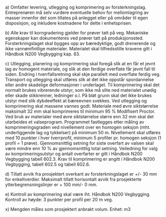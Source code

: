 a) Omfatter levering, utlegging og komprimering av forsterkningslag.
Entreprenøren må selv vurdere eventuelle behov for mellomlagring av masser innenfor det som tillates på anlegget eller på områder til egen disposisjon, og inkludere kostnadene for dette i enhetsprisen.

b) Alle krav til korngradering gjelder for prøver tatt på veg. Mekaniske egenskaper kan dokumenteres ved prøver tatt på produksjonssted.
Forsterkningslaget skal bygges opp av bæredyktige, godt drenerende og ikke vannømfintlige materialer. Materialet skal tilfredsstille kravene gitt i Håndbok N200 Vegbygging kap. 63.

c) Utlegging, planering og komprimering skal foregå slik at en får et jevnt lag av homogent materiale, og slik at den ferdige overflate får jevnt fall til siden. Endring i tverrfallsretning skal skje parallelt med overflate ferdig veg. Transport og utlegging skal utføres slik at det ikke oppstår spordannelse eller andre skadelige deformasjoner i underlaget.
Til komprimering skal det normalt brukes vibrerende utstyr, som ikke må slite ned materialet unødig eller skade stikkrenner, ledninger o.l. På bløt grunn skal det ikke brukes utstyr med slik dybdeeffekt at bæreevnen svekkes. Ved utlegging og komprimering skal massene vannes godt.
Materiale med øvre siktstørrelse maksimalt 32 mm skal komprimeres til minimum 95 % Modifisert Proctor.
Ved bruk av materialer med øvre siktstørrelse større enn 32 mm skal det utarbeides et valseprogram. Programmet fastlegges etter måling av komprimeringsgraden ved nivellement over en homogen seksjon (mht. underliggende lag og tykkelser) på minimum 50 m. Nivellement skal utføres med 10 punkter i hver tverrprofil, minimum 5 profiler pr. homogen seksjon (1 profil = 1 prøve). Gjennomsnittlig setning for siste overfart av valsen skal være mindre enn 10 % av gjennomsnittlig total setning.
Veiledning for valg av komprimeringsutstyr og antall overfarter er gitt i Håndbok N200 Vegbygging tabell 602.3.
Krav til komprimering er angitt i Håndbok N200 Vegbygging, tabell 602.5 og tabell 602.6.

d) Tillatt avvik fra prosjektert overkant av forsterkningslaget er +/- 30 mm for enkeltverdier. Maksimalt tillatt horisontalt avvik fra prosjekterte ytterbegrensningslinjer er + 100 mm/- 0 mm.

e) Kontroll av komprimering skal være iht. Håndbok N200 Vegbygging. Kontroll av høyde: 3 punkter per profil per 20 m veg.

x) Mengden måles som prosjektert anbrakt volum. Enhet: m3


